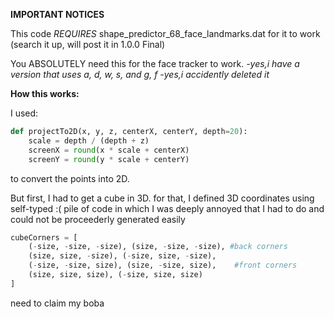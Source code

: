

**IMPORTANT NOTICES**

This code _REQUIRES_ shape_predictor_68_face_landmarks.dat for it to work (search it up, will post it in 1.0.0 Final)

You ABSOLUTELY need this for the face tracker to work. *-yes,i have a version that uses a, d, w, s, and g, f -yes,i accidently deleted it*

**How this works:**

I used:

```python
def projectTo2D(x, y, z, centerX, centerY, depth=20):
    scale = depth / (depth + z)
    screenX = round(x * scale + centerX)
    screenY = round(y * scale + centerY)
```
to convert the points into 2D.

But first, I had to get a cube in 3D. for that, I defined 3D coordinates using self-typed :(
pile of code in which I was deeply annoyed that I had to do and could not be proceederly generated easily

```python
cubeCorners = [
    (-size, -size, -size), (size, -size, -size), #back corners 
    (size, size, -size), (-size, size, -size),
    (-size, -size, size), (size, -size, size),    #front corners
    (size, size, size), (-size, size, size)
]
```

need to claim my boba
